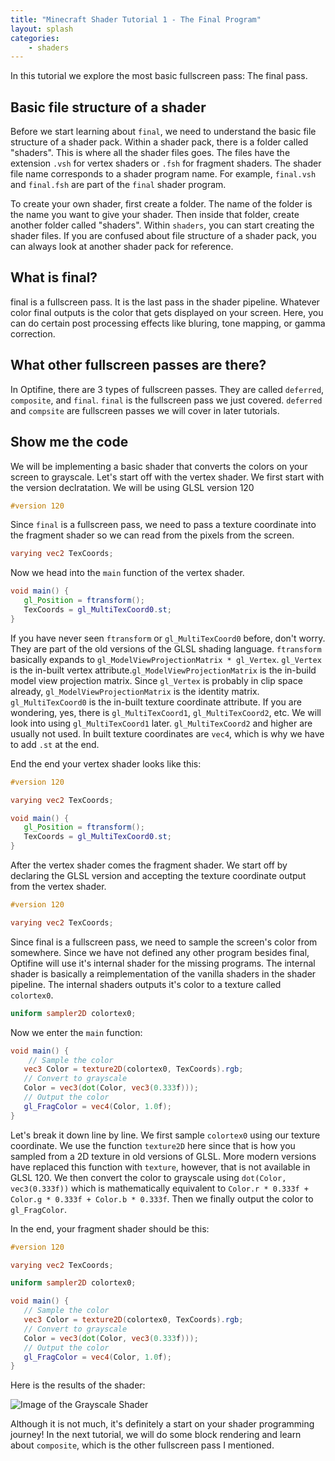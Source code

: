 ```yaml
---
title: "Minecraft Shader Tutorial 1 - The Final Program"
layout: splash
categories:
    - shaders
---
```


In this tutorial we explore the most basic fullscreen pass: The final pass.

## Basic file structure of a shader

Before we start learning about `final`, we need to understand the basic file structure of a shader pack. Within a shader pack, there is a folder called "shaders". This is where all the shader files goes. The files have the extension `.vsh` for vertex shaders or `.fsh` for fragment shaders. The shader file name corresponds to a shader program name. For example, `final.vsh` and `final.fsh` are part of the `final` shader program.

To create your own shader, first create a folder. The name of the folder is the name you want to give your shader. Then inside that folder, create another folder called "shaders". Within `shaders`, you can start creating the shader files. If you are confused about file structure of a shader pack, you can always look at another shader pack for reference.

## What is final?

final is a fullscreen pass. It is the last pass in the shader pipeline. Whatever color final outputs is the color that gets displayed on your screen. Here, you can do certain post processing effects like bluring, tone mapping, or gamma correction.

## What other fullscreen passes are there?

In Optifine, there are 3 types of fullscreen passes. They are called `deferred`, `composite`, and `final`. `final` is the fullscreen pass we just covered. `deferred` and `compsite` are fullscreen passes we will cover in later tutorials.

## Show me the code

We will be implementing a basic shader that converts the colors on your screen to grayscale. Let's start off with the vertex shader. We first start with the version declratation. We will be using GLSL version 120

```glsl
#version 120
```

Since `final` is a fullscreen pass, we need to pass a texture coordinate into the fragment shader so we can read from the pixels from the screen.

```glsl
varying vec2 TexCoords;
```

Now we head into the `main` function of the vertex shader.

```glsl
void main() {
   gl_Position = ftransform();
   TexCoords = gl_MultiTexCoord0.st;
}
```

If you have never seen `ftransform` or `gl_MultiTexCoord0` before, don't worry. They are part of the old versions of the GLSL shading language. `ftransform` basically expands to `gl_ModelViewProjectionMatrix * gl_Vertex`. `gl_Vertex` is the in-built vertex attribute.`gl_ModelViewProjectionMatrix` is the in-build model view projection matrix. Since `gl_Vertex` is probably in clip space already, `gl_ModelViewProjectionMatrix` is the identity matrix. `gl_MultiTexCoord0` is the in-built texture coordinate attribute. If you are wondering, yes, there is `gl_MultiTexCoord1`, `gl_MultiTexCoord2`, etc. We will look into using `gl_MultiTexCoord1` later. `gl_MultiTexCoord2` and higher are usually not used. In built texture coordinates are `vec4`, which is why we have to add `.st` at the end.

End the end your vertex shader looks like this:

```glsl
#version 120

varying vec2 TexCoords;

void main() {
   gl_Position = ftransform();
   TexCoords = gl_MultiTexCoord0.st;
}
```

After the vertex shader comes the fragment shader. We start off by declaring the GLSL version and accepting the texture coordinate output from the vertex shader.

```glsl
#version 120

varying vec2 TexCoords;
```

Since final is a fullscreen pass, we need to sample the screen's color from somewhere. Since we have not defined any other program besides final, Optifine will use it's internal shader for the missing programs. The internal shader is basically a reimplementation of the vanilla shaders in the shader pipeline. The internal shaders outputs it's color to a texture called `colortex0`.

```glsl
uniform sampler2D colortex0;
```

Now we enter the `main` function:

```glsl
void main() {
    // Sample the color
   vec3 Color = texture2D(colortex0, TexCoords).rgb;
   // Convert to grayscale
   Color = vec3(dot(Color, vec3(0.333f)));
   // Output the color
   gl_FragColor = vec4(Color, 1.0f);
}
```

Let's break it down line by line. We first sample `colortex0` using our texture coordinate. We use the function `texture2D` here since that is how you sampled from a 2D texture in old versions of GLSL. More modern versions have replaced this function with `texture`, however, that is not available in GLSL 120. We then convert the color to grayscale using `dot(Color, vec3(0.333f))` which is mathematically equivalent to `Color.r * 0.333f + Color.g * 0.333f + Color.b * 0.333f`. Then we finally output the color to `gl_FragColor`.

In the end, your fragment shader should be this:

```glsl
#version 120

varying vec2 TexCoords;

uniform sampler2D colortex0;

void main() {
   // Sample the color
   vec3 Color = texture2D(colortex0, TexCoords).rgb;
   // Convert to grayscale
   Color = vec3(dot(Color, vec3(0.333f)));
   // Output the color
   gl_FragColor = vec4(Color, 1.0f);
}
```

Here is the results of the shader:

![Image of the Grayscale Shader](images/demo.png)

Although it is not much, it's definitely a start on your shader programming journey! In the next tutorial, we will do some block rendering and learn about `composite`, which is the other fullscreen pass I mentioned.

